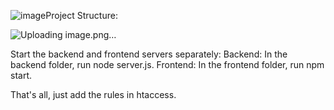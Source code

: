 ![image](https://github.com/ThakurGumansingh/node/assets/44533363/bb2bc347-d2c6-4c05-a22c-c21e2247a127)Project Structure:


![Uploading image.png…]()


Start the backend and frontend servers separately:
    Backend: In the backend folder, run node server.js.
    Frontend: In the frontend folder, run npm start.

That's all, just add the rules in htaccess.

